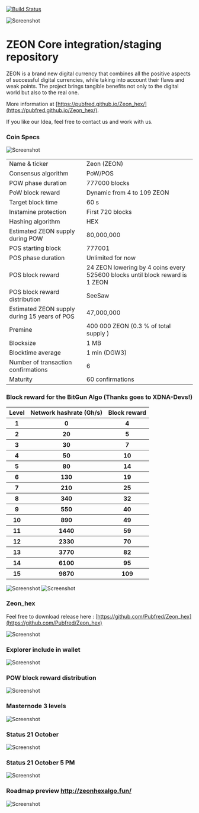 [![Build Status](https://travis-ci.org/ZEONNetwork/zeon.svg?branch=master)](https://travis-ci.org/ZEONNetwork/zeon)


![Screenshot](zeon.png)


ZEON Core integration/staging repository
=====================================

ZEON  is a brand new digital currency that combines all the positive aspects of successful digital currencies, while taking into account their flaws and weak points. The project brings tangible benefits not only to the digital world but also to the real one.


More information at [https://pubfred.github.io/Zeon_hex/](https://pubfred.github.io/Zeon_hex/).

If you like our Idea, feel free to contact us and work with us. 




### Coin Specs

![Screenshot](zeon_distribution.png)


<table>
<tr><td>Name & ticker</td><td> Zeon (ZEON)</td></tr>
<tr><td>Consensus algorithm</td><td>PoW/POS</td></tr>
<tr><td>POW phase duration</td><td>777000 blocks</td></tr>
<tr><td>PoW block reward</td><td>Dynamic from 4 to 109 ZEON</td></tr>
<tr><td>Target block time</td><td>60 s</td></tr>
<tr><td>Instamine protection</td><td>First 720 blocks</td></tr>
<tr><td>Hashing algorithm</td><td>HEX</td></tr>
<tr><td>Estimated ZEON supply during POW</td><td>80,000,000</td></tr>
<tr><td>POS starting block</td><td>777001</td></tr>
<tr><td>POS phase duration</td><td>Unlimited for now</td></tr>
<tr><td>POS block reward</td><td>24 ZEON lowering by 4 coins every 525600 blocks until block reward is 1 ZEON</td></tr>
<tr><td>POS block reward distribution</td><td>SeeSaw</td></tr>
<tr><td>Estimated ZEON supply during 15 years of POS</td><td>47,000,000</td></tr>
<tr><td>Premine</td><td> 400 000  ZEON (0.3 % of total supply )</td></tr>
<tr><td>Blocksize</td><td>1 MB</td></tr>
<tr><td>Blocktime average</td><td>1 min (DGW3)</td></tr>
<tr><td>Number of transaction confirmations</td><td>6</td></tr>
<tr><td>Maturity</td><td>60 confirmations</td></tr>
</table>


### Block reward for the BitGun Algo (Thanks goes to XDNA-Devs!)

<table>
<tr><th>Level</th><th>Network hashrate (Gh/s)</th><th>Block reward</th></tr>
<tr><th>1</th><th>0</th><th>4</th></tr>
<tr><th>2</th><th>20</th><th>5</th></tr>
<tr><th>3</th><th>30</th><th>7</th></tr>
<tr><th>4</th><th>50</th><th>10</th></tr>
<tr><th>5</th><th>80</th><th>14</th></tr>
<tr><th>6</th><th>130</th><th>19</th></tr>
<tr><th>7</th><th>210</th><th>25</th></tr>
<tr><th>8</th><th>340</th><th>32</th></tr>
<tr><th>9</th><th>550</th><th>40</th></tr>
<tr><th>10</th><th>890</th><th>49</th></tr>
<tr><th>11</th><th>1440</th><th>59</th></tr>
<tr><th>12</th><th>2330</th><th>70</th></tr>
<tr><th>13</th><th>3770</th><th>82</th></tr>
<tr><th>14</th><th>6100</th><th>95</th></tr>
<tr><th>15</th><th>9870</th><th>109</th></tr>
</table>

 ![Screenshot](network-hashrate.png)    ![Screenshot](blockreward.png)  




### Zeon_hex

Feel free to download release here : 
[https://github.com/Pubfred/Zeon_hex](https://github.com/Pubfred/Zeon_hex)

![Screenshot](ecran2.png)


### Explorer include in wallet 


![Screenshot](zeon_explorer.png)


### POW block reward distribution

![Screenshot](Pow_distribution.png)


### Masternode 3 levels 


![Screenshot](Masternode_reward.png)


### Status 21 October 

![Screenshot](Status_21_10_2018.png)

### Status 21 October 5 PM
![Screenshot](png/Status_21_10_17h.png)



### Roadmap preview    http://zeonhexalgo.fun/
![Screenshot](png/Roadmap.png)

